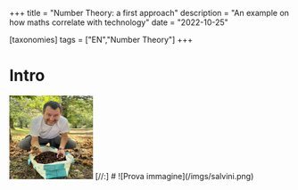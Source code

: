 +++
title = "Number Theory: a first approach"
description = "An example on how maths correlate with technology"
date = "2022-10-25"

[taxonomies]
tags = ["EN","Number Theory"]
+++

# Intro
<img src ="/imgs/salvini.png" width = "150" height = "150">
[//:] # ![Prova immagine](/imgs/salvini.png)
